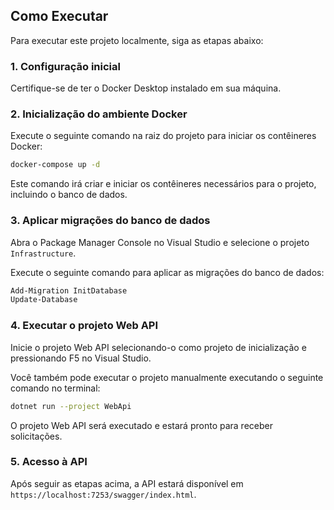 ## Como Executar

Para executar este projeto localmente, siga as etapas abaixo:

### 1. Configuração inicial

Certifique-se de ter o Docker Desktop instalado em sua máquina.

### 2. Inicialização do ambiente Docker

Execute o seguinte comando na raiz do projeto para iniciar os contêineres Docker:

```bash
docker-compose up -d
```

Este comando irá criar e iniciar os contêineres necessários para o projeto, incluindo o banco de dados.

### 3. Aplicar migrações do banco de dados

Abra o Package Manager Console no Visual Studio e selecione o projeto `Infrastructure`.

Execute o seguinte comando para aplicar as migrações do banco de dados:

```bash
Add-Migration InitDatabase
Update-Database
```

### 4. Executar o projeto Web API

Inicie o projeto Web API selecionando-o como projeto de inicialização e pressionando F5 no Visual Studio.

Você também pode executar o projeto manualmente executando o seguinte comando no terminal:

```bash
dotnet run --project WebApi
```

O projeto Web API será executado e estará pronto para receber solicitações.

### 5. Acesso à API

Após seguir as etapas acima, a API estará disponível em `https://localhost:7253/swagger/index.html`.
